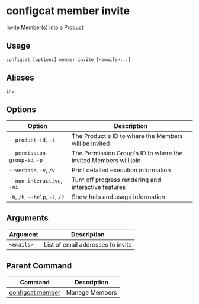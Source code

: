 # configcat member invite
Invite Member(s) into a Product
## Usage
```
configcat [options] member invite [<emails>...]
```
## Aliases
`inv`
## Options
| Option | Description |
| ------ | ----------- |
| `--product-id`, `-i` | The Product's ID to where the Members will be invited |
| `--permission-group-id`, `-p` | The Permission Group's ID to where the invited Members will join |
| `--verbose`, `-v`, `/v` | Print detailed execution information |
| `--non-interactive`, `-ni` | Turn off progress rendering and interactive features |
| `-h`, `/h`, `--help`, `-?`, `/?` | Show help and usage information |
## Arguments
| Argument | Description |
| ------ | ----------- |
| `<emails>` | List of email addresses to invite |
## Parent Command
| Command | Description |
| ------ | ----------- |
| [configcat member](configcat-member.md) | Manage Members |
